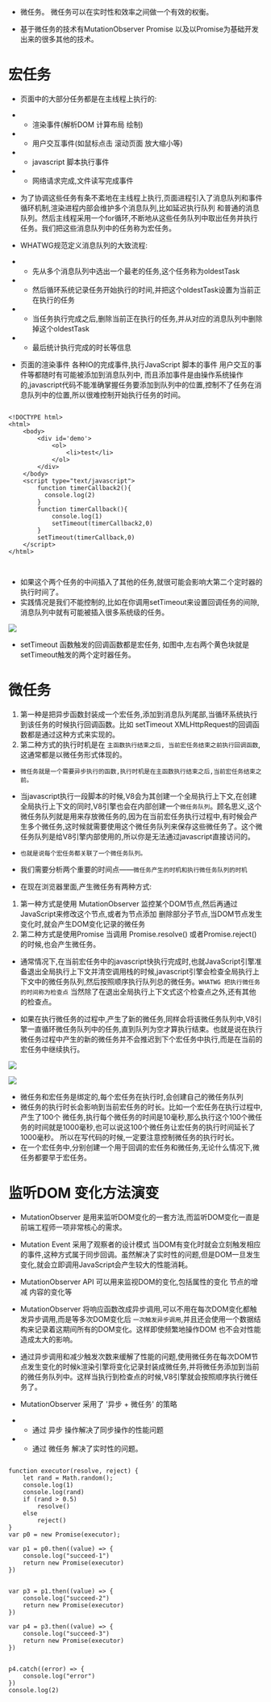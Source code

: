 
* 微任务。 微任务可以在实时性和效率之间做一个有效的权衡。

* 基于微任务的技术有MutationObserver Promise 以及以Promise为基础开发出来的很多其他的技术。

# 宏任务
* 页面中的大部分任务都是在主线程上执行的:
- * 渲染事件(解析DOM 计算布局 绘制)
- * 用户交互事件(如鼠标点击  滚动页面 放大缩小等)
- * javascript 脚本执行事件
- * 网络请求完成,文件读写完成事件

* 为了协调这些任务有条不紊地在主线程上执行,页面进程引入了消息队列和事件循环机制,渲染进程内部会维护多个消息队列,比如延迟执行队列 和普通的消息队列。然后主线程采用一个for循环,不断地从这些任务队列中取出任务并执行任务。我们把这些消息队列中的任务称为宏任务。

* WHATWG规范定义消息队列的大致流程:
- * 先从多个消息队列中选出一个最老的任务,这个任务称为oldestTask
- * 然后循环系统记录任务开始执行的时间,并把这个oldestTask设置为当前正在执行的任务
- * 当任务执行完成之后,删除当前正在执行的任务,并从对应的消息队列中删除掉这个oldestTask
- * 最后统计执行完成的时长等信息

* 页面的渲染事件 各种IO的完成事件,执行JavaScript 脚本的事件 用户交互的事件等都随时有可能被添加到消息队列中, 而且添加事件是由操作系统操作的,javascript代码不能准确掌握任务要添加到队列中的位置,控制不了任务在消息队列中的位置,所以很难控制开始执行任务的时间。

```

<!DOCTYPE html>
<html>
    <body>
        <div id='demo'>
            <ol>
                <li>test</li>
            </ol>
        </div>
    </body>
    <script type="text/javascript">
        function timerCallback2(){
          console.log(2)
        }
        function timerCallback(){
            console.log(1)
            setTimeout(timerCallback2,0)
        }
        setTimeout(timerCallback,0)
    </script>
</html>



```

* 如果这个两个任务的中间插入了其他的任务,就很可能会影响大第二个定时器的执行时间了。
* 实践情况是我们不能控制的,比如在你调用setTimeout来设置回调任务的间隙,消息队列中就有可能被插入很多系统级的任务。

![](https://raw.githubusercontent.com/1391020381/Front-end-Advancement/%E6%B5%8F%E8%A7%88%E5%99%A8%E5%B7%A5%E4%BD%9C%E5%8E%9F%E7%90%86%E4%B8%8E%E5%AE%9E%E8%B7%B5/note/img/Performance%20%E8%AE%B0%E5%BD%95.png)

* setTimeout 函数触发的回调函数都是宏任务, 如图中,左右两个黄色块就是 setTimeout触发的两个定时器任务。
# 微任务
1. 第一种是把异步函数封装成一个宏任务,添加到消息队列尾部,当循环系统执行到该任务的时候执行回调函数。比如 setTimeout XMLHttpRequest的回调函数都是通过这种方式来实现的。
2. 第二种方式的执行时机是在 `主函数执行结束之后, 当前宏任务结束之前执行回调函数`,这通常都是以微任务形式体现的。


* `微任务就是一个需要异步执行的函数,执行时机是在主函数执行结束之后,当前宏任务结束之前。`

* 当javascript执行一段脚本的时候,V8会为其创建一个全局执行上下文,在创建全局执行上下文的同时,V8引擎也会在内部创建一个`微任务队列`。顾名思义,这个微任务队列就是用来存放微任务的,因为在当前宏任务执行过程中,有时候会产生多个微任务,这时候就需要使用这个微任务队列来保存这些微任务了。这个微任务队列是给V8引擎内部使用的,所以你是无法通过javascript直接访问的。

* `也就是说每个宏任务都关联了一个微任务队列。`
* 我们需要分析两个重要的时间点——`微任务产生的时机和执行微任务队列的时机`

* 在现在浏览器里面,产生微任务有两种方式:
1. 第一种方式是使用 MutationObserver 监控某个DOM节点,然后再通过JavaScript来修改这个节点,或者为节点添加 删除部分子节点,当DOM节点发生变化时,就会产生DOM变化记录的微任务
2. 第二种方式是使用Promise 当调用 Promise.resolve() 或者Promise.reject() 的时候,也会产生微任务。

* 通常情况下,在当前宏任务中的javascript快执行完成时,也就JavaScript引擎准备退出全局执行上下文并清空调用栈的时候,javascript引擎会检查全局执行上下文中的微任务队列,然后按照顺序执行队列总的微任务。`WHATWG 把执行微任务的时间称为检查点` 当然除了在退出全局执行上下文式这个检查点之外,还有其他的检查点。

* 如果在执行微任务的过程中,产生了新的微任务,同样会将该微任务队列中,V8引擎一直循环微任务队列中的任务,直到队列为空才算执行结束。也就是说在执行微任务过程中产生的新的微任务并不会推迟到下个宏任务中执行,而是在当前的宏任务中继续执行。

![](https://raw.githubusercontent.com/1391020381/Front-end-Advancement/%E6%B5%8F%E8%A7%88%E5%99%A8%E5%B7%A5%E4%BD%9C%E5%8E%9F%E7%90%86%E4%B8%8E%E5%AE%9E%E8%B7%B5/note/img/%E5%BE%AE%E4%BB%BB%E5%8A%A1%E6%B7%BB%E5%8A%A0%E5%92%8C%E6%89%A7%E8%A1%8C%E6%B5%81%E7%A8%8B%E7%A4%BA%E6%84%8F%E5%9B%BE-1.png)

![](https://raw.githubusercontent.com/1391020381/Front-end-Advancement/%E6%B5%8F%E8%A7%88%E5%99%A8%E5%B7%A5%E4%BD%9C%E5%8E%9F%E7%90%86%E4%B8%8E%E5%AE%9E%E8%B7%B5/note/img/%E5%BE%AE%E4%BB%BB%E5%8A%A1%E6%B7%BB%E5%8A%A0%E5%92%8C%E6%89%A7%E8%A1%8C%E6%B5%81%E7%A8%8B%E7%A4%BA%E6%84%8F%E5%9B%BE-2.png)


* 微任务和宏任务是绑定的,每个宏任务在执行时,会创建自己的微任务队列
* 微任务的执行时长会影响到当前宏任务的时长。比如一个宏任务在执行过程中,产生了100个 微任务,执行每个微任务的时间是10毫秒,那么执行这个100个微任务的时间就是1000毫秒,也可以说这100个微任务让宏任务的执行时间延长了1000毫秒。 所以在写代码的时候,一定要注意控制微任务的执行时长。
* 在一个宏任务中,分别创建一个用于回调的宏任务和微任务,无论什么情况下,微任务都要早于宏任务。

# 监听DOM 变化方法演变
* MutationObserver 是用来监听DOM变化的一套方法,而监听DOM变化一直是前端工程师一项非常核心的需求。
* Mutation Event 采用了观察者的设计模式 当DOM有变化时就会立刻触发相应的事件,这种方式属于同步回调。虽然解决了实时性的问题,但是DOM一旦发生变化,就会立即调用JavaScript会产生较大的性能消耗。

* MutationObserver API  可以用来监视DOM的变化,包括属性的变化 节点的增减  内容的变化等
* MutationObserver 将响应函数改成异步调用,可以不用在每次DOM变化都触发异步调用,而是等多次DOM变化后 `一次触发异步调用`,并且还会使用一个数据结构来记录着这期间所有的DOM变化。这样即使频繁地操作DOM 也不会对性能造成太大的影响。
* 通过异步调用和减少触发次数来缓解了性能的问题,使用微任务在每次DOM节点发生变化的时候k渲染引擎将变化记录封装成微任务,并将微任务添加到当前的微任务队列中。这样当执行到检查点的时候,V8引擎就会按照顺序执行微任务了。

* MutationObserver 采用了 '异步  +  微任务' 的策略
- * 通过 异步 操作解决了同步操作的性能问题
- * 通过 微任务 解决了实时性的问题。



```

function executor(resolve, reject) {
    let rand = Math.random();
    console.log(1)
    console.log(rand)
    if (rand > 0.5)
        resolve()
    else
        reject()
}
var p0 = new Promise(executor);

var p1 = p0.then((value) => {
    console.log("succeed-1")
    return new Promise(executor)
})


var p3 = p1.then((value) => {
    console.log("succeed-2")
    return new Promise(executor)
})

var p4 = p3.then((value) => {
    console.log("succeed-3")
    return new Promise(executor)
})


p4.catch((error) => {
    console.log("error")
})
console.log(2)



```

